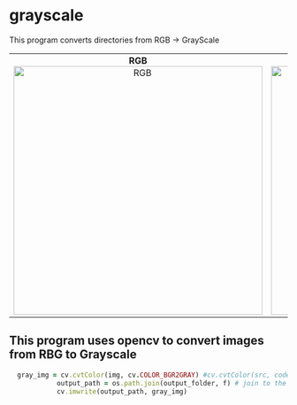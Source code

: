 # grayscale
This program converts directories from RGB -> GrayScale 

<table>
  <tr>
    <td align="center">
      <b>RGB</b><br>
      <img src="https://github.com/AlessandroB1298/grayscale/assets/98426727/f35a9a21-3dfa-4dce-8afc-71a2d61abd0c" width="450" alt="RGB" />
    </td>
    <td align="center">
      <b>Grayscale</b><br>
      <img src="https://github.com/AlessandroB1298/grayscale/assets/98426727/fd9ad28a-2743-40dd-825e-c9aacaca20fd" width="450" alt="Grayscale" />
    </td>
  </tr>
</table>


## This program uses opencv to convert images from RBG to Grayscale 
```ruby
  gray_img = cv.cvtColor(img, cv.COLOR_BGR2GRAY) #cv.cvtColor(src, code[, dst[, dstCn]]) -> dst
            output_path = os.path.join(output_folder, f) # join to the output path
            cv.imwrite(output_path, gray_img)

```
